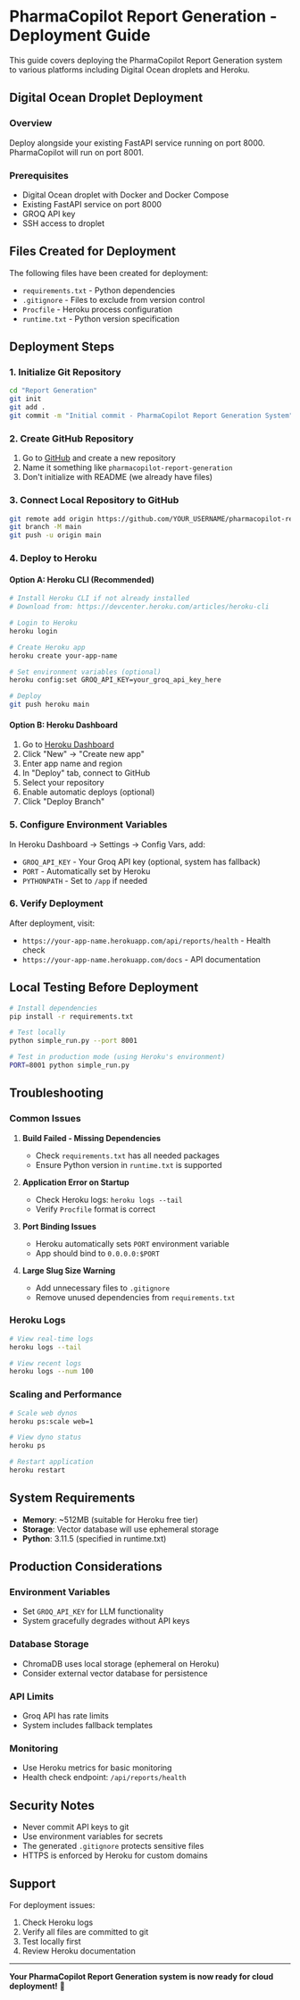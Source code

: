 # PharmaCopilot Report Generation - Deployment Guide

This guide covers deploying the PharmaCopilot Report Generation system to various platforms including Digital Ocean droplets and Heroku.

## Digital Ocean Droplet Deployment

### Overview
Deploy alongside your existing FastAPI service running on port 8000. PharmaCopilot will run on port 8001.

### Prerequisites
- Digital Ocean droplet with Docker and Docker Compose
- Existing FastAPI service on port 8000
- GROQ API key
- SSH access to droplet

## Files Created for Deployment

The following files have been created for deployment:

- `requirements.txt` - Python dependencies
- `.gitignore` - Files to exclude from version control
- `Procfile` - Heroku process configuration
- `runtime.txt` - Python version specification

## Deployment Steps

### 1. Initialize Git Repository

```bash
cd "Report Generation"
git init
git add .
git commit -m "Initial commit - PharmaCopilot Report Generation System"
```

### 2. Create GitHub Repository

1. Go to [GitHub](https://github.com) and create a new repository
2. Name it something like `pharmacopilot-report-generation`
3. Don't initialize with README (we already have files)

### 3. Connect Local Repository to GitHub

```bash
git remote add origin https://github.com/YOUR_USERNAME/pharmacopilot-report-generation.git
git branch -M main
git push -u origin main
```

### 4. Deploy to Heroku

#### Option A: Heroku CLI (Recommended)

```bash
# Install Heroku CLI if not already installed
# Download from: https://devcenter.heroku.com/articles/heroku-cli

# Login to Heroku
heroku login

# Create Heroku app
heroku create your-app-name

# Set environment variables (optional)
heroku config:set GROQ_API_KEY=your_groq_api_key_here

# Deploy
git push heroku main
```

#### Option B: Heroku Dashboard

1. Go to [Heroku Dashboard](https://dashboard.heroku.com)
2. Click "New" → "Create new app"
3. Enter app name and region
4. In "Deploy" tab, connect to GitHub
5. Select your repository
6. Enable automatic deploys (optional)
7. Click "Deploy Branch"

### 5. Configure Environment Variables

In Heroku Dashboard → Settings → Config Vars, add:

- `GROQ_API_KEY` - Your Groq API key (optional, system has fallback)
- `PORT` - Automatically set by Heroku
- `PYTHONPATH` - Set to `/app` if needed

### 6. Verify Deployment

After deployment, visit:
- `https://your-app-name.herokuapp.com/api/reports/health` - Health check
- `https://your-app-name.herokuapp.com/docs` - API documentation

## Local Testing Before Deployment

```bash
# Install dependencies
pip install -r requirements.txt

# Test locally
python simple_run.py --port 8001

# Test in production mode (using Heroku's environment)
PORT=8001 python simple_run.py
```

## Troubleshooting

### Common Issues

1. **Build Failed - Missing Dependencies**
   - Check `requirements.txt` has all needed packages
   - Ensure Python version in `runtime.txt` is supported

2. **Application Error on Startup**
   - Check Heroku logs: `heroku logs --tail`
   - Verify `Procfile` format is correct

3. **Port Binding Issues**
   - Heroku automatically sets `PORT` environment variable
   - App should bind to `0.0.0.0:$PORT`

4. **Large Slug Size Warning**
   - Add unnecessary files to `.gitignore`
   - Remove unused dependencies from `requirements.txt`

### Heroku Logs

```bash
# View real-time logs
heroku logs --tail

# View recent logs
heroku logs --num 100
```

### Scaling and Performance

```bash
# Scale web dynos
heroku ps:scale web=1

# View dyno status
heroku ps

# Restart application
heroku restart
```

## System Requirements

- **Memory**: ~512MB (suitable for Heroku free tier)
- **Storage**: Vector database will use ephemeral storage
- **Python**: 3.11.5 (specified in runtime.txt)

## Production Considerations

### Environment Variables
- Set `GROQ_API_KEY` for LLM functionality
- System gracefully degrades without API keys

### Database Storage
- ChromaDB uses local storage (ephemeral on Heroku)
- Consider external vector database for persistence

### API Limits
- Groq API has rate limits
- System includes fallback templates

### Monitoring
- Use Heroku metrics for basic monitoring
- Health check endpoint: `/api/reports/health`

## Security Notes

- Never commit API keys to git
- Use environment variables for secrets
- The generated `.gitignore` protects sensitive files
- HTTPS is enforced by Heroku for custom domains

## Support

For deployment issues:
1. Check Heroku logs
2. Verify all files are committed to git
3. Test locally first
4. Review Heroku documentation

---

**Your PharmaCopilot Report Generation system is now ready for cloud deployment!** 🚀
